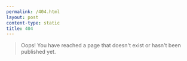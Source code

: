 ```yaml
---
permalink: /404.html
layout: post
content-type: static
title: 404
---
```


> Oops! 
You have reached a page that doesn't exist or hasn't been published yet. 